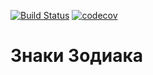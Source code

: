 [![Build Status](https://travis-ci.org/Sokolovskaia/zodiac_signs.svg?branch=master)](https://travis-ci.org/Sokolovskaia/zodiac_signs)
[![codecov](https://codecov.io/gh/Sokolovskaia/zodiac_signs/branch/master/graph/badge.svg)](https://codecov.io/gh/Sokolovskaia/zodiac_signs)


# Знаки Зодиака